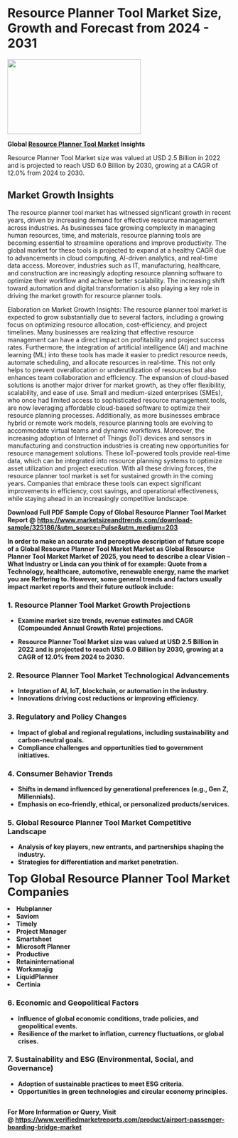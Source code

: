<H1>Resource Planner Tool Market Size, Growth and Forecast from 2024 - 2031</H1><img class="aligncenter size-medium wp-image-584254" src="https://thirdeyenews.in/wp-content/uploads/2024/09/Global-Market-Research-300x168.jpeg" alt="" width="300" height="168" /><p><strong>Global&nbsp;<a href="https://www.marketsizeandtrends.com/download-sample/325186/&amp;utm_source=Pulse&amp;utm_medium=203">Resource Planner Tool Market</a> Insights</strong></p><p>Resource Planner Tool Market size was valued at USD 2.5 Billion in 2022 and is projected to reach USD 6.0 Billion by 2030, growing at a CAGR of 12.0% from 2024 to 2030.</p><p><h2>Market Growth Insights</h2> <p>The resource planner tool market has witnessed significant growth in recent years, driven by increasing demand for effective resource management across industries. As businesses face growing complexity in managing human resources, time, and materials, resource planning tools are becoming essential to streamline operations and improve productivity. The global market for these tools is projected to expand at a healthy CAGR due to advancements in cloud computing, AI-driven analytics, and real-time data access. Moreover, industries such as IT, manufacturing, healthcare, and construction are increasingly adopting resource planning software to optimize their workflow and achieve better scalability. The increasing shift toward automation and digital transformation is also playing a key role in driving the market growth for resource planner tools.</p> <p><strong></strong></p> <p>Elaboration on Market Growth Insights: The resource planner tool market is expected to grow substantially due to several factors, including a growing focus on optimizing resource allocation, cost-efficiency, and project timelines. Many businesses are realizing that effective resource management can have a direct impact on profitability and project success rates. Furthermore, the integration of artificial intelligence (AI) and machine learning (ML) into these tools has made it easier to predict resource needs, automate scheduling, and allocate resources in real-time. This not only helps to prevent overallocation or underutilization of resources but also enhances team collaboration and efficiency. The expansion of cloud-based solutions is another major driver for market growth, as they offer flexibility, scalability, and ease of use. Small and medium-sized enterprises (SMEs), who once had limited access to sophisticated resource management tools, are now leveraging affordable cloud-based software to optimize their resource planning processes. Additionally, as more businesses embrace hybrid or remote work models, resource planning tools are evolving to accommodate virtual teams and dynamic workflows. Moreover, the increasing adoption of Internet of Things (IoT) devices and sensors in manufacturing and construction industries is creating new opportunities for resource management solutions. These IoT-powered tools provide real-time data, which can be integrated into resource planning systems to optimize asset utilization and project execution. With all these driving forces, the resource planner tool market is set for sustained growth in the coming years. Companies that embrace these tools can expect significant improvements in efficiency, cost savings, and operational effectiveness, while staying ahead in an increasingly competitive landscape.</p> <p><strong></p><p><span class=""><strong>Download Full PDF Sample Copy of Global Resource Planner Tool Market Report</strong> @ <a href="https://www.marketsizeandtrends.com/download-sample/325186/&amp;utm_source=Pulse&amp;utm_medium=203" target="_blank">https://www.marketsizeandtrends.com/download-sample/325186/&amp;utm_source=Pulse&amp;utm_medium=203</a></span></p><p>In order to make an accurate and perceptive description of future scope of a Global&nbsp;Resource Planner Tool Market Market as Global&nbsp;Resource Planner Tool Market Market of 2025, you need to describe a clear Vision &ndash; What Industry or Linda can you think of for example: Quote from a Technology, healthcare, automotive, renewable energy, name the market you are Reffering to. However, some general trends and factors usually impact market reports and their future outlook include:</p><h3>1.&nbsp;<strong>Resource Planner Tool Market Growth Projections</strong></h3><ul><li>Examine market size trends, revenue estimates and CAGR (Compounded Annual Growth Rate) projections.</li><li><p>Resource Planner Tool Market size was valued at USD 2.5 Billion in 2022 and is projected to reach USD 6.0 Billion by 2030, growing at a CAGR of 12.0% from 2024 to 2030.</p></li></ul><h3>2.&nbsp;<strong>Resource Planner Tool Market Technological Advancements</strong></h3><ul><li>Integration of AI, IoT, blockchain, or automation in the industry.</li><li>Innovations driving cost reductions or improving efficiency.</li></ul><h3>3.&nbsp;<strong>Regulatory and Policy Changes</strong></h3><ul><li>Impact of global and regional regulations, including sustainability and carbon-neutral goals.</li><li>Compliance challenges and opportunities tied to government initiatives.</li></ul><h3>4.&nbsp;<strong>Consumer Behavior Trends</strong></h3><ul><li>Shifts in demand influenced by generational preferences (e.g., Gen Z, Millennials).</li><li>Emphasis on eco-friendly, ethical, or personalized products/services.</li></ul><h3>5.&nbsp;<strong>Global Resource Planner Tool Market Competitive Landscape</strong></h3><ul><li>Analysis of key players, new entrants, and partnerships shaping the industry.</li><li>Strategies for differentiation and market penetration.</li></ul><p data-pm-slice="1 1 []"><span style="color: inherit; font-family: inherit; font-size: 25px;">Top Global Resource Planner Tool Market Companies</span></p><div class="" data-test-id=""><p><li>Hubplanner</li><li> Saviom</li><li> Timely</li><li> Project Manager</li><li> Smartsheet</li><li> Microsoft Planner</li><li> Productive</li><li> Retaininternational</li><li> Workamajig</li><li> LiquidPlanner</li><li> Certinia</li></p></div><h3>6.&nbsp;<strong>Economic and Geopolitical Factors</strong></h3><ul><li>Influence of global economic conditions, trade policies, and geopolitical events.</li><li>Resilience of the market to inflation, currency fluctuations, or global crises.</li></ul><h3>7.&nbsp;<strong>Sustainability and ESG (Environmental, Social, and Governance)</strong></h3><ul><li>Adoption of sustainable practices to meet ESG criteria.</li><li>Opportunities in green technologies and circular economy principles.</li></ul><h2><strong style="font-size: 14px;">For More Information or Query, Visit @&nbsp;</strong><a style="background-color: #ffffff; font-size: 14px;" href="https://www.marketsizeandtrends.com/report/resource-planner-tool-market/" target="_blank">https://www.verifiedmarketreports.com/product/airport-passenger-boarding-bridge-market</a></h2>
